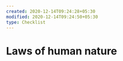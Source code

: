 ```yaml
---
created: 2020-12-14T09:24:28+05:30
modified: 2020-12-14T09:24:50+05:30
type: Checklist
---
```


# Laws of human nature

